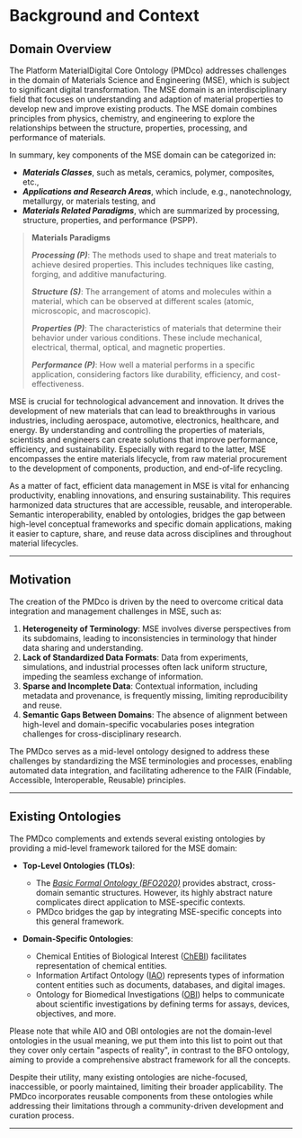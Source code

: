 # Background and Context

## Domain Overview

The Platform MaterialDigital Core Ontology (PMDco) addresses challenges in the domain of Materials Science and Engineering (MSE), which is subject to significant digital transformation. The MSE domain is an interdisciplinary field that focuses on understanding and adaption of material properties to develop new and improve existing products. The MSE domain combines principles from physics, chemistry, and engineering to explore the relationships between the structure, properties, processing, and performance of materials.

In summary, key components of the MSE domain can be categorized in:

- ***Materials Classes***, such as metals, ceramics, polymer, composites, etc.,
- ***Applications and Research Areas***, which include, e.g., nanotechnology, metallurgy, or materials testing, and
- ***Materials Related Paradigms***, which are summarized by processing, structure, properties, and performance (PSPP).
  
> **Materials Paradigms**
>
> ***Processing (P)***: The methods used to shape and treat materials to achieve desired properties. This includes techniques like casting, forging, and additive manufacturing.
>
> ***Structure (S)***: The arrangement of atoms and molecules within a material, which can be observed at  different scales (atomic, microscopic, and macroscopic).
>
> ***Properties (P)***: The characteristics of materials that determine their behavior under various conditions. These include mechanical, electrical, thermal, optical, and magnetic properties.
>
> ***Performance (P)***: How well a material performs in a specific application, considering factors like durability, efficiency, and cost-effectiveness.

MSE is crucial for technological advancement and innovation. It drives the development of new materials that can lead to breakthroughs in various industries, including aerospace, automotive, electronics, healthcare, and energy. By understanding and controlling the properties of materials, scientists and engineers can create solutions that improve performance, efficiency, and sustainability. Especially with regard to the latter, MSE encompasses the entire materials lifecycle, from raw material procurement to the development of components, production, and end-of-life recycling.

As a matter of fact, efficient data management in MSE is vital for enhancing productivity, enabling innovations, and ensuring sustainability. This requires harmonized data structures that are accessible, reusable, and interoperable. Semantic interoperability, enabled by ontologies, bridges the gap between high-level conceptual frameworks and specific domain applications, making it easier to capture, share, and reuse data across disciplines and throughout material lifecycles.

---

## Motivation

The creation of the PMDco is driven by the need to overcome critical data integration and management challenges in MSE, such as:

1. **Heterogeneity of Terminology**: MSE involves diverse perspectives from its subdomains, leading to inconsistencies in terminology that hinder data sharing and understanding.
2. **Lack of Standardized Data Formats**: Data from experiments, simulations, and industrial processes often lack uniform structure, impeding the seamless exchange of information.
3. **Sparse and Incomplete Data**: Contextual information, including metadata and provenance, is frequently missing, limiting reproducibility and reuse.
4. **Semantic Gaps Between Domains**: The absence of alignment between high-level and domain-specific vocabularies poses integration challenges for cross-disciplinary research.

The PMDco serves as a mid-level ontology designed to address these challenges by standardizing the MSE terminologies and processes, enabling automated data integration, and facilitating adherence to the FAIR (Findable, Accessible, Interoperable, Reusable) principles.

---

## Existing Ontologies

The PMDco complements and extends several existing ontologies by providing a mid-level framework tailored for the MSE domain:

- **Top-Level Ontologies (TLOs)**:

  - The *[Basic Formal Ontology (BFO2020)](https://www.iso.org/standard/74572.html)* provides abstract, cross-domain semantic structures. However, its highly abstract nature complicates direct application to MSE-specific contexts.
  - PMDco bridges the gap by integrating MSE-specific concepts into this general framework.
    
- **Domain-Specific Ontologies**:
  
  - Chemical Entities of Biological Interest ([ChEBI](https://www.ebi.ac.uk/chebi/)) facilitates representation of chemical entities.
  - Information Artifact Ontology ([IAO](https://obofoundry.org/ontology/iao.html)) represents types of information content entities such as documents, databases, and digital images.
  - Ontology for Biomedical Investigations ([OBI](https://obi-ontology.org/)) helps to communicate about scientific investigations by defining terms for assays, devices, objectives, and more.
    
 Please note that while AIO and OBI ontologies are not the domain-level ontologies in the usual meaning, we put them into this list to point out that they cover only certain "aspects of reality", in contrast to the BFO ontology, aiming to provide a comprehensive abstract framework for all the concepts.
  

Despite their utility, many existing ontologies are niche-focused, inaccessible, or poorly maintained, limiting their broader applicability. The PMDco incorporates reusable components from these ontologies while addressing their limitations through a community-driven development and curation process.

---
